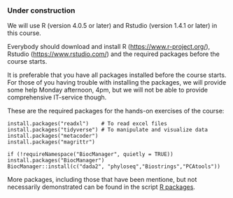 ### Under construction

We will use R (version 4.0.5 or later) and Rstudio (version 1.4.1 or later) in this course. 

Everybody should download and install R (https://www.r-project.org/), Rstudio (https://www.rstudio.com/) and the required packages before the course starts.

It is preferable that you have all packages installed before the course starts. For those of you having trouble with installing the packages, we will provide some help Monday afternoon, 4pm, but we will not be able to provide comprehensive IT-service though.

These are the required packages for the hands-on exercises of the course: 
```
install.packages("readxl")    # To read excel files
install.packages("tidyverse") # To manipulate and visualize data
install.packages("metacoder")
install.packages("magrittr") 

if (!requireNamespace("BiocManager", quietly = TRUE))  install.packages("BiocManager")
BiocManager::install(c("dada2", "phyloseq","Biostrings","PCAtools"))
```
More packages, including those that have been mentione, but not necessarily demonstrated can be found in the script [R packages](Install_packages.R).